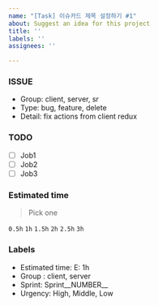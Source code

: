 ```yaml
---
name: "[Task] 이슈카드 제목 설정하기 #1"
about: Suggest an idea for this project
title: ''
labels: ''
assignees: ''

---
```


### ISSUE
- Group: client, server, sr
- Type: bug, feature, delete
- Detail: fix actions from client redux

### TODO
- [ ] Job1
- [ ] Job2
- [ ] Job3

### Estimated time
> Pick one

`0.5h`
`1h`
`1.5h`
`2h`
`2.5h`
`3h`

### Labels
- Estimated time: E: 1h
- Group : client, server
- Sprint: Sprint__NUMBER__
- Urgency: High, Middle, Low
